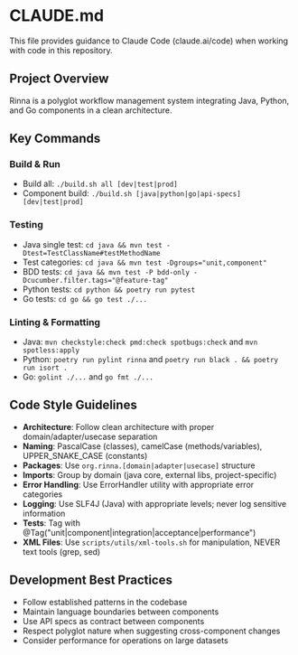# CLAUDE.md

This file provides guidance to Claude Code (claude.ai/code) when working with code in this repository.

## Project Overview
Rinna is a polyglot workflow management system integrating Java, Python, and Go components in a clean architecture.

## Key Commands
### Build & Run
- Build all: `./build.sh all [dev|test|prod]` 
- Component build: `./build.sh [java|python|go|api-specs] [dev|test|prod]`

### Testing
- Java single test: `cd java && mvn test -Dtest=TestClassName#testMethodName`
- Test categories: `cd java && mvn test -Dgroups="unit,component"`
- BDD tests: `cd java && mvn test -P bdd-only -Dcucumber.filter.tags="@feature-tag"`
- Python tests: `cd python && poetry run pytest`
- Go tests: `cd go && go test ./...`

### Linting & Formatting
- Java: `mvn checkstyle:check pmd:check spotbugs:check` and `mvn spotless:apply`
- Python: `poetry run pylint rinna` and `poetry run black . && poetry run isort .`
- Go: `golint ./...` and `go fmt ./...`

## Code Style Guidelines
- **Architecture**: Follow clean architecture with proper domain/adapter/usecase separation
- **Naming**: PascalCase (classes), camelCase (methods/variables), UPPER_SNAKE_CASE (constants)
- **Packages**: Use `org.rinna.[domain|adapter|usecase]` structure
- **Imports**: Group by domain (java core, external libs, project-specific)
- **Error Handling**: Use ErrorHandler utility with appropriate error categories
- **Logging**: Use SLF4J (Java) with appropriate levels; never log sensitive information
- **Tests**: Tag with @Tag("unit|component|integration|acceptance|performance")
- **XML Files**: Use `scripts/utils/xml-tools.sh` for manipulation, NEVER text tools (grep, sed)

## Development Best Practices
- Follow established patterns in the codebase
- Maintain language boundaries between components
- Use API specs as contract between components
- Respect polyglot nature when suggesting cross-component changes
- Consider performance for operations on large datasets